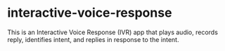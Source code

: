 # interactive-voice-response
This is an Interactive Voice Response (IVR) app that plays audio, records reply, identifies intent, and replies in response to the intent.
